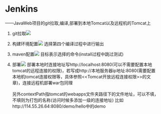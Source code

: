# Jenkins
——JavaWeb项目的git拉取,编译,部署到本地Tomcat以及远程机的Tomcat上

1. git拉取![](https://i.imgur.com/NXVuCPN.png)

2. 构建环境配置![](https://i.imgur.com/PvYeU1u.png)
选择第四个编译过程中进行输出

3. maven配置![](https://i.imgur.com/sfhkZz7.png)
目标表示选择的命令(install过程中跳过测试)
4. 部署![](https://i.imgur.com/cUVEjBg.png)
部署本地时连接地址写http://localhost:8080(可以不需要配置本地tomcat的远程连接的权限)，若写成http://本地服务器ip地址:8080(需要配置本地机tomcat连接权限等，具体参照<<Tomcat开放远程连接权限>>的文章)，连接远程机部署war包同理<br><br>
另外contextPath指tomcat的webapps文件夹路径下的文件地址，可以不填，不填则为打包的名称(访问时候多添加一级的连接地址)
比如http://114.55.26.64:8080/demo/hello中的demo